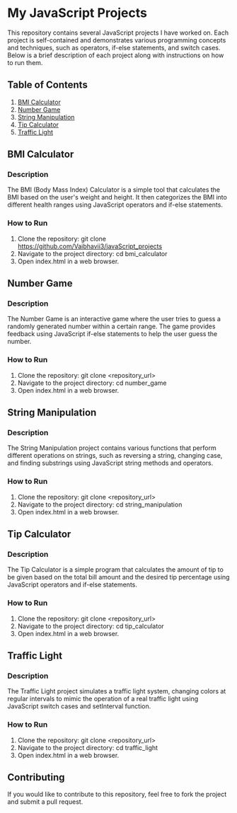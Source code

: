 # My JavaScript Projects

This repository contains several JavaScript projects I have worked on. Each project is self-contained and demonstrates various programming concepts and techniques, such as operators, if-else statements, and switch cases. Below is a brief description of each project along with instructions on how to run them.

## Table of Contents

1. [BMI Calculator](#bmi-calculator)
2. [Number Game](#number-game)
3. [String Manipulation](#string-manipulation)
4. [Tip Calculator](#tip-calculator)
5. [Traffic Light](#traffic-light)

## BMI Calculator

### Description
The BMI (Body Mass Index) Calculator is a simple tool that calculates the BMI based on the user's weight and height. It then categorizes the BMI into different health ranges using JavaScript operators and if-else statements.

### How to Run
1. Clone the repository: git clone https://github.com/Vaibhavii3/javaScript_projects
2. Navigate to the project directory: cd bmi_calculator
3. Open index.html in a web browser.

## Number Game

### Description
The Number Game is an interactive game where the user tries to guess a randomly generated number within a certain range. The game provides feedback using JavaScript if-else statements to help the user guess the number.

### How to Run
1. Clone the repository: git clone <repository_url>
2. Navigate to the project directory: cd number_game
3. Open index.html in a web browser.

## String Manipulation

### Description
The String Manipulation project contains various functions that perform different operations on strings, such as reversing a string, changing case, and finding substrings using JavaScript string methods and operators.

### How to Run
1. Clone the repository: git clone <repository_url>
2. Navigate to the project directory: cd string_manipulation
3. Open index.html in a web browser.

## Tip Calculator

### Description
The Tip Calculator is a simple program that calculates the amount of tip to be given based on the total bill amount and the desired tip percentage using JavaScript operators and if-else statements.

### How to Run
1. Clone the repository: git clone <repository_url>
2. Navigate to the project directory: cd tip_calculator
3. Open index.html in a web browser.

## Traffic Light

### Description
The Traffic Light project simulates a traffic light system, changing colors at regular intervals to mimic the operation of a real traffic light using JavaScript switch cases and setInterval function.

### How to Run
1. Clone the repository: git clone <repository_url>
2. Navigate to the project directory: cd traffic_light
3. Open index.html in a web browser.

## Contributing
If you would like to contribute to this repository, feel free to fork the project and submit a pull request.

